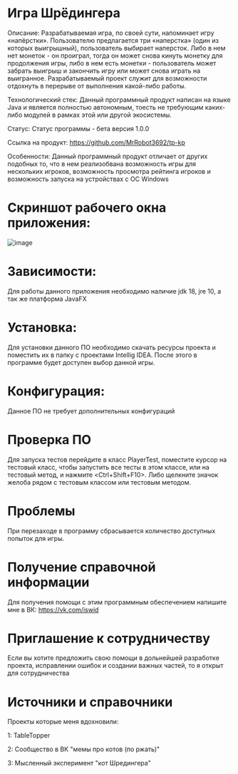 # Игра Шрёдингера
Описание: Разрабатываемая игра, по своей сути, напоминает игру «напёрстки». Пользователю предлагается три «наперстка» (один из которых выигрышный), пользователь выбирает наперсток. Либо в нем нет монеток - он проиграл, тогда он может снова кинуть монетку для продолжения игры, либо в нем есть монетки - пользователь может забрать выигрыш и закончить игру или может снова играть на выигранное. Разрабатываемый проект служит для возможности отдохнуть в перерыве от выполнения какой-либо работы.

Технологический стек: Данный программный продукт написан на языке Java и является полностью автономным, тоесть не требующим каких-либо модулей в рамках этой или другой экосистемы.

Статус: Статус программы - бета версия 1.0.0

Ссылка на продукт: https://github.com/MrRobot3692/tp-kp

Особенности: Данный программный продукт отличает от других подобных то, что в нем реализобвана возможность игры для нескольких игроков, возможность просмотра рейтинга игроков и возможность запуска на устройствах с ОС Windows

# Скриншот рабочего окна приложения:
![image](https://user-images.githubusercontent.com/98954434/171604204-bf1d0947-ac95-4cef-a252-138ff80f5bf2.png)

# Зависимости:
Для работы данного приложения необходимо наличие jdk 18, jre 10, а так же платформа JavaFX

# Установка:
Для установки данного ПО необходимо скачать ресурсы проекта и поместить их в папку с проектами Intellig IDEA. После этого в программе будет доступен выбор данной игры.

# Конфигурация:
Данное ПО не требует дополнительных конфигураций

# Проверка ПО
Для запуска тестов перейдите в класс PlayerTest, поместите курсор на тестовый класс, чтобы запустить все тесты в этом классе, или на тестовый метод, и нажмите <Ctrl+Shift+F10>. Либо щелкните значок желоба рядом с тестовым классом или тестовым методом.

# Проблемы
При перезаходе в программу сбрасывается количество доступных попыток для игры.

# Получение справочной информации
Для получения помощи с этим программным обеспечением напишите мне в ВК: https://vk.com/iswid

# Приглашение к сотрудничеству
Если вы хотите предложить свою помощи в дольнейшей разработке проекта, исправлении ошибок и создании важных частей, то я открыт для сотрудничества

# Источники и справочники
Проекты которые меня вдохновили: 

1: TableTopper

2: Сообщество в ВК "мемы про котов (по ржать)"

3: Мысленный эксперимент "кот Шредингера"
